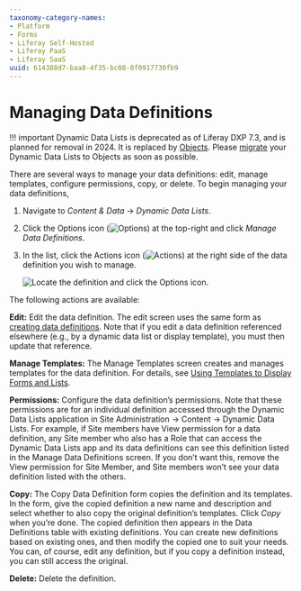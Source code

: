 ```yaml
---
taxonomy-category-names:
- Platform
- Forms
- Liferay Self-Hosted
- Liferay PaaS
- Liferay SaaS
uuid: 614388d7-baa8-4f35-bc08-8f0917730fb9
---
```

# Managing Data Definitions

!!! important
    Dynamic Data Lists is deprecated as of Liferay DXP 7.3, and is planned for removal in 2024. It is replaced by [Objects](../../../liferay-development/objects.md). Please [migrate](./migrating-to-liferay-objects.md) your Dynamic Data Lists to Objects as soon as possible.

There are several ways to manage your data definitions: edit, manage templates, configure permissions, copy, or delete. To begin managing your data definitions,

1. Navigate to *Content & Data* &rarr; *Dynamic Data Lists*. 

1. Click the Options icon (![Options](../../../images/icon-options.png)) at the top-right and click *Manage Data Definitions*.

1. In the list, click the Actions icon (![Actions](../../../images/icon-actions.png)) at the right side of the data definition you wish to manage.

    ![Locate the definition and click the Options icon.](./managing-data-definitions/images/01.png)

The following actions are available:

**Edit:** Edit the data definition. The edit screen uses the same form as [creating data definitions](./creating-data-definitions.md). Note that if you edit a data definition referenced elsewhere (e.g., by a dynamic data list or display template), you must then update that reference.

**Manage Templates:** The Manage Templates screen creates and manages templates for the data definition. For details, see [Using Templates to Display Forms and Lists](./using-templates-to-display-forms-and-lists.md).

**Permissions:** Configure the data definition’s permissions. Note that these permissions are for an individual definition accessed through the Dynamic Data Lists application in Site Administration &rarr; Content &rarr; Dynamic Data Lists. For example, if Site members have View permission for a data definition, any Site member who also has a Role that can access the Dynamic Data Lists app and its data definitions can see this definition listed in the Manage Data Definitions screen. If you don’t want this, remove the View permission for Site Member, and Site members won’t see your data definition listed with the others.

**Copy:** The Copy Data Definition form copies the definition and its templates. In the form, give the copied definition a new name and description and select whether to also copy the original definition’s templates. Click *Copy* when you’re done. The copied definition then appears in the Data Definitions table with existing definitions. You can create new definitions based on existing ones, and then modify the copied one to suit your needs. You can, of course, edit any definition, but if you copy a definition instead, you can still access the original.

**Delete:** Delete the definition.

